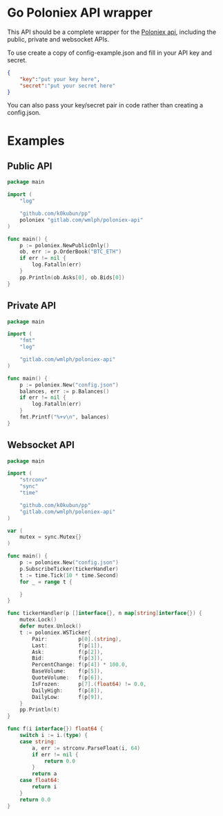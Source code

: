 # Go Poloniex API wrapper
This API should be a complete wrapper for the [Poloniex api](https://poloniex.com), including the public, private and websocket APIs.

To use create a copy of config-example.json and fill in your API key and secret.

```json
{
    "key":"put your key here",
    "secret":"put your secret here"
}
```

You can also pass your key/secret pair in code rather than creating a config.json.

# Examples

## Public API

```go
package main

import (
	"log"

	"github.com/k0kubun/pp"
	poloniex "gitlab.com/wmlph/poloniex-api"
)

func main() {
	p := poloniex.NewPublicOnly()
	ob, err := p.OrderBook("BTC_ETH")
	if err != nil {
		log.Fatalln(err)
	}
	pp.Println(ob.Asks[0], ob.Bids[0])
}
```

## Private API

```go
package main

import (
	"fmt"
	"log"

	"gitlab.com/wmlph/poloniex-api"
)

func main() {
	p := poloniex.New("config.json")
	balances, err := p.Balances()
	if err != nil {
		log.Fatalln(err)
	}
	fmt.Printf("%+v\n", balances)
}
```

## Websocket API

```go
package main

import (
	"strconv"
	"sync"
	"time"

	"github.com/k0kubun/pp"
	"gitlab.com/wmlph/poloniex-api"
)

var (
	mutex = sync.Mutex{}
)

func main() {
	p := poloniex.New("config.json")
	p.SubscribeTicker(tickerHandler)
	t := time.Tick(10 * time.Second)
	for _ = range t {

	}
}

func tickerHandler(p []interface{}, n map[string]interface{}) {
	mutex.Lock()
	defer mutex.Unlock()
	t := poloniex.WSTicker{
		Pair:          p[0].(string),
		Last:          f(p[1]),
		Ask:           f(p[2]),
		Bid:           f(p[3]),
		PercentChange: f(p[4]) * 100.0,
		BaseVolume:    f(p[5]),
		QuoteVolume:   f(p[6]),
		IsFrozen:      p[7].(float64) != 0.0,
		DailyHigh:     f(p[8]),
		DailyLow:      f(p[9]),
	}
	pp.Println(t)
}

func f(i interface{}) float64 {
	switch i := i.(type) {
	case string:
		a, err := strconv.ParseFloat(i, 64)
		if err != nil {
			return 0.0
		}
		return a
	case float64:
		return i
	}
	return 0.0
}
```